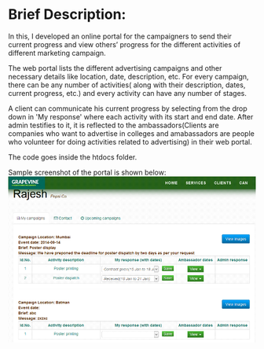 # Brief Description:

In this, I developed an online portal for the campaigners to send their current progress and view others’ progress for
the different activities of different marketing campaign.

The web portal lists the different advertising campaigns and other necessary details like location, date, description, etc. For every campaign, there can be any number of activities( along with their description, dates, current progress, etc.) and every activity can have any number of stages.

A client can communicate his current progress by selecting from the drop down in 'My response' where each activity with its start and end date. After admin testifies to it, it is reflected to the ambassadors(Clients are companies who want to advertise in colleges and amabassadors are people who volunteer for doing activities related to advertising) in their web portal.

The code goes inside the htdocs folder. 

Sample screenshot of the portal is shown below:
![alt text](https://github.com/arpitsingh26/Grapevine-Web-Portal/blob/master/img/img.png)
